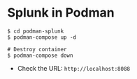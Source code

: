 # Splunk in Podman

```shell
$ cd podman-splunk
$ podman-compose up -d

# Destroy container
$ podman-compose down
```

- Check the URL: `http://localhost:8088`
